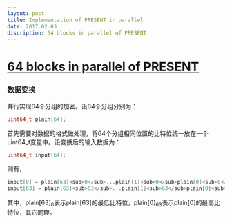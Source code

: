 ```yaml
---
layout: post
title: Implementation of PRESENT in parallel
date: 2017.02.03
discription: 64 blocks in parallel of PRESENT
---
```


# [64 blocks in parallel of PRESENT]

### 数据变换
并行实现64个分组的加密。设64个分组分别为：
```C
uint64_t plain[64];
```
首先需要对数据的格式做处理，将64个分组相同位置的比特位统一放在一个uint64_t变量中。设变换后的输入数据为：
```C
uint64_t input[64];
```
则有，
```C
input[0] = plain[63]<sub>0</sub>...plain[1]<sub>0</sub>plain[0]<sub>0</sub>
input[63] = plain[63]<sub>63</sub>...plain[1]<sub>63</sub>plain[0]<sub>63</sub>
```

其中，plain[63]<sub>0</sub>表示plain[63]的最低比特位，plain[0]<sub>63</sub>表示plain[0]的最高比特位，其它同理。

[64 blocks in parallel of PRESENT]:<https://github.com/pfasante/present>
